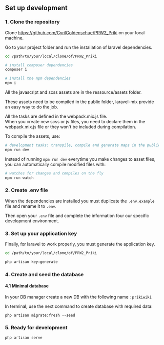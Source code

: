 ## Set up development

### 1. Clone the repository
Clone https://github.com/CyrilGoldenschue/PRW2_Priki on your local machine.

Go to your project folder and run the installation of laravel dependencies.

```bash
cd /path/to/your/local/clone/of/PRW2_Priki

# install composer dependencies
composer i

# install the npm dependencies
npm i
```
All the javascript and scss assets are in the ressource/assets folder.

These assets need to be compiled in the public folder, laravel-mix provide an easy way to do the job.

All the tasks are defined in the webpack.mix.js file. 
\
When you create new scss or js files, you need to declare them in the webpack.mix.js file or they won't be included during compilation.

To compile the assets, use:
```bash
# development tasks: transpile, compile and generate maps in the public folder
npm run dev
```

Instead of running `npm run dev` everytime you make changes to asset files, you can automatically compile modified files with:
```bash
# watches for changes and compiles on the fly
npm run watch
```


### 2. Create .env file
When the dependencies are installed you must duplicate the ``.env.example`` file and rename it to ``.env``.

Then open your ``.env`` file and complete the information four our specific development environment.


### 3. Set up your application key
Finally, for laravel to work properly, you must generate the application key.

```bash
cd /path/to/your/local/clone/of/PRW2_Priki

php artisan key:generate
```

### 4. Create and seed the database

#### 4.1 Minimal database

In your DB manager create a new DB with the following name : ``prikiwiki``

In terminal, use the next command to create database with required data:
```
php artisan migrate:fresh --seed
```
### 5. Ready for development
```
php artisan serve
```
